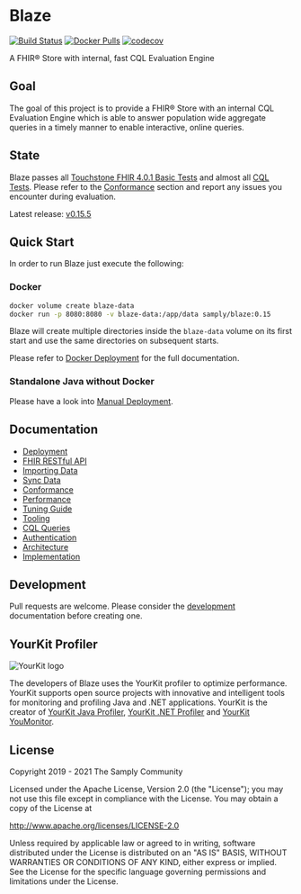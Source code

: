 # Blaze

[![Build Status](https://github.com/samply/blaze/workflows/Build/badge.svg)](https://github.com/samply/blaze/actions?query=workflow%3ABuild)
[![Docker Pulls](https://img.shields.io/docker/pulls/samply/blaze.svg)](https://hub.docker.com/r/samply/blaze/)
[![codecov](https://codecov.io/gh/samply/blaze/branch/develop/graph/badge.svg)](https://codecov.io/gh/samply/blaze)

A FHIR® Store with internal, fast CQL Evaluation Engine

## Goal

The goal of this project is to provide a FHIR® Store with an internal CQL Evaluation Engine which is able to answer population wide aggregate queries in a timely manner to enable interactive, online queries.

## State

Blaze passes all [Touchstone FHIR 4.0.1 Basic Tests][12] and almost all [CQL Tests][3]. Please refer to the [Conformance](docs/conformance.md) section and report any issues you encounter during evaluation.

Latest release: [v0.15.5][5]

## Quick Start

In order to run Blaze just execute the following:

### Docker

```sh
docker volume create blaze-data
docker run -p 8080:8080 -v blaze-data:/app/data samply/blaze:0.15
```

Blaze will create multiple directories inside the `blaze-data` volume on its first start and use the same directories on subsequent starts.

Please refer to [Docker Deployment](docs/deployment/docker-deployment.md) for the full documentation.

### Standalone Java without Docker

Please have a look into [Manual Deployment](docs/deployment/manual-deployment.md).

## Documentation

* [Deployment](docs/deployment/README.md)
* [FHIR RESTful API](docs/api.md)
* [Importing Data](docs/importing-data.md)
* [Sync Data](docs/data-sync.md)
* [Conformance](docs/conformance.md)
* [Performance](docs/performance.md)
* [Tuning Guide](docs/tuning-guide.md)
* [Tooling](docs/tooling.md)
* [CQL Queries](docs/cql-queries.md)
* [Authentication](docs/authentication.md)
* [Architecture](docs/architecture.md)
* [Implementation](docs/implementation/README.md)

## Development

Pull requests are welcome. Please consider the [development](DEVELOPMENT.md) documentation before creating one.

## YourKit Profiler

![YourKit logo](https://www.yourkit.com/images/yklogo.png)

The developers of Blaze uses the YourKit profiler to optimize performance. YourKit supports open source projects with innovative and intelligent tools for monitoring and profiling Java and .NET applications. YourKit is the creator of [YourKit Java Profiler][6], [YourKit .NET Profiler][7] and [YourKit YouMonitor][8].

## License

Copyright 2019 - 2021 The Samply Community

Licensed under the Apache License, Version 2.0 (the "License"); you may not use this file except in compliance with the License. You may obtain a copy of the License at

http://www.apache.org/licenses/LICENSE-2.0

Unless required by applicable law or agreed to in writing, software distributed under the License is distributed on an "AS IS" BASIS, WITHOUT WARRANTIES OR CONDITIONS OF ANY KIND, either express or implied. See the License for the specific language governing permissions and limitations under the License.

[3]: <https://cql.hl7.org/tests.html>
[4]: <https://alexanderkiel.gitbook.io/blaze/deployment>
[5]: <https://github.com/samply/blaze/releases/tag/v0.15.5>
[6]: <https://www.yourkit.com/java/profiler/>
[7]: <https://www.yourkit.com/.net/profiler/>
[8]: <https://www.yourkit.com/youmonitor/>
[9]: <https://github.com/facebook/rocksdb/wiki/Setup-Options-and-Basic-Tuning#block-cache-size>
[10]: <https://github.com/facebook/rocksdb/wiki/RocksDB-Basics#multi-threaded-compactions>
[12]: <https://touchstone.aegis.net/touchstone/conformance/history?suite=FHIR4-0-1-Basic-Server&supportedOnly=true&suiteType=HL7_FHIR_SERVER&ownedBy=ALL&ps=10&published=true&pPass=0&strSVersion=6&format=ALL>
